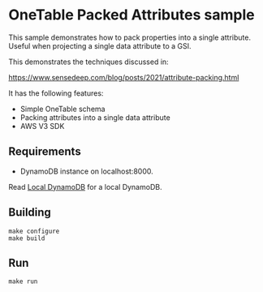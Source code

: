 OneTable Packed Attributes sample
===

This sample demonstrates how to pack properties into a single attribute. Useful when projecting a single
data attribute to a GSI.

This demonstrates the techniques discussed in:

https://www.sensedeep.com/blog/posts/2021/attribute-packing.html

It has the following features:

* Simple OneTable schema
* Packing attributes into a single data attribute
* AWS V3 SDK

## Requirements

* DynamoDB instance on localhost:8000.

Read [Local DynamoDB](https://docs.aws.amazon.com/amazondynamodb/latest/developerguide/DynamoDBLocal.html) for a local DynamoDB.

## Building

```
make configure
make build
```

## Run

```
make run
```
